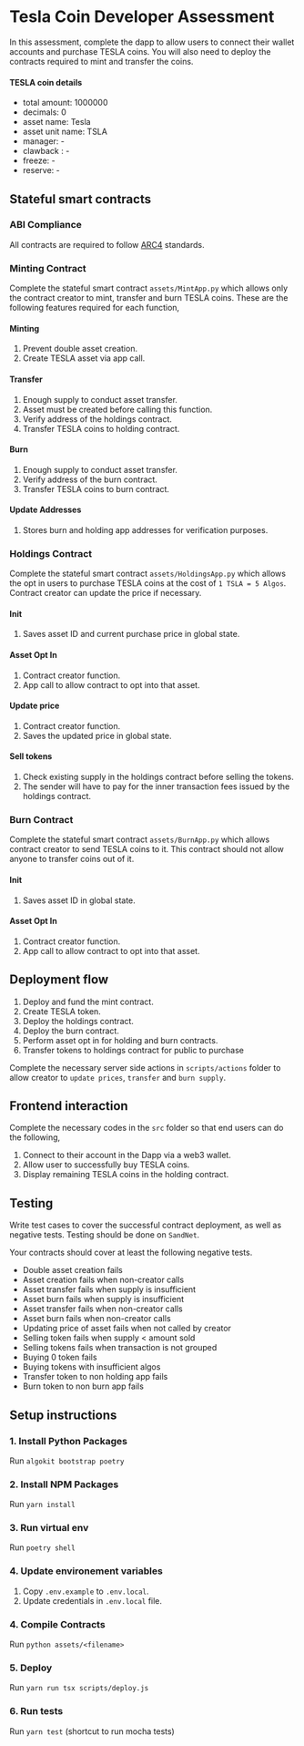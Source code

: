 # Tesla Coin Developer Assessment
In this assessment, complete the dapp to allow users to connect their wallet accounts and purchase TESLA coins. You will also need to deploy the contracts required to mint and transfer the coins.

#### TESLA coin details
- total amount: 1000000
- decimals: 0
- asset name: Tesla
- asset unit name: TSLA
- manager: -
- clawback : -
- freeze: -
- reserve: -

## Stateful smart contracts

### ABI Compliance
All contracts are required to follow [ARC4](https://github.com/algorandfoundation/ARCs/blob/main/ARCs/arc-0004.md) standards.

### Minting Contract
Complete the stateful smart contract `assets/MintApp.py` which allows only the contract creator to mint, transfer and burn TESLA coins. These are the following features required for each function,

#### Minting
1. Prevent double asset creation.
2. Create TESLA asset via app call.

#### Transfer
1. Enough supply to conduct asset transfer.
2. Asset must be created before calling this function.
3. Verify address of the holdings contract.
4. Transfer TESLA coins to holding contract.

#### Burn
1. Enough supply to conduct asset transfer.
2. Verify address of the burn contract.
3. Transfer TESLA coins to burn contract.

#### Update Addresses
1. Stores burn and holding app addresses for verification purposes.

### Holdings Contract
Complete the stateful smart contract `assets/HoldingsApp.py` which allows the opt in users to purchase TESLA coins at the cost of `1 TSLA = 5 Algos`. Contract creator can update the price if necessary.

#### Init
1. Saves asset ID and current purchase price in global state.

#### Asset Opt In
1. Contract creator function.
2. App call to allow contract to opt into that asset.

#### Update price
1. Contract creator function.
2. Saves the updated price in global state.

#### Sell tokens
1. Check existing supply in the holdings contract before selling the tokens.
2. The sender will have to pay for the inner transaction fees issued by the holdings contract.

### Burn Contract
Complete the stateful smart contract `assets/BurnApp.py` which allows contract creator to send TESLA coins to it. This contract should not allow anyone to transfer coins out of it.

#### Init
1. Saves asset ID in global state.
   
#### Asset Opt In
1. Contract creator function.
2. App call to allow contract to opt into that asset.

## Deployment flow
1. Deploy and fund the mint contract.
2. Create TESLA token.
3. Deploy the holdings contract.
4. Deploy the burn contract.
5. Perform asset opt in for holding and burn contracts.
6. Transfer tokens to holdings contract for public to purchase

Complete the necessary server side actions in `scripts/actions` folder to allow creator to `update prices`, `transfer` and `burn supply`.

## Frontend interaction
Complete the necessary codes in the `src` folder so that end users can do the following,

1. Connect to their account in the Dapp via a web3 wallet.
2. Allow user to successfully buy TESLA coins.
3. Display remaining TESLA coins in the holding contract.

## Testing
Write test cases to cover the successful contract deployment, as well as negative tests. Testing should be done on `SandNet`.

Your contracts should cover at least the following negative tests.

- Double asset creation fails
- Asset creation fails when non-creator calls
- Asset transfer fails when supply is insufficient
- Asset burn fails when supply is insufficient
- Asset transfer fails when non-creator calls
- Asset burn fails when non-creator calls
- Updating price of asset fails when not called by creator
- Selling token fails when supply < amount sold
- Selling tokens fails when transaction is not grouped
- Buying 0 token fails
- Buying tokens with insufficient algos
- Transfer token to non holding app fails
- Burn token to non burn app fails

## Setup instructions

### 1. Install Python Packages
Run `algokit bootstrap poetry`

### 2. Install NPM Packages
Run `yarn install`

### 3. Run virtual env
Run `poetry shell`

### 4. Update environement variables
1. Copy `.env.example` to `.env.local`.
2. Update credentials in `.env.local` file.

### 4. Compile Contracts
Run `python assets/<filename>`

### 5. Deploy
Run `yarn run tsx scripts/deploy.js`

### 6. Run tests
Run `yarn test` (shortcut to run mocha tests)
